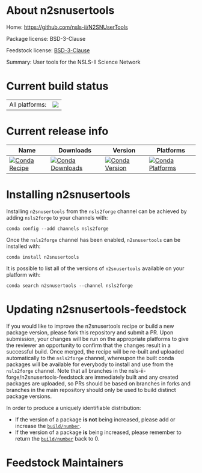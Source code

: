About n2snusertools
===================

Home: https://github.com/nsls-ii/N2SNUserTools

Package license: BSD-3-Clause

Feedstock license: [BSD-3-Clause](https://github.com/nsls-ii-forge/n2snusertools-feedstock/blob/master/LICENSE.txt)

Summary: User tools for the NSLS-II Science Network

Current build status
====================


<table><tr><td>All platforms:</td>
    <td>
      <a href="https://dev.azure.com/nsls2forge/nsls2forge/_build/latest?definitionId=276&branchName=master">
        <img src="https://dev.azure.com/nsls2forge/nsls2forge/_apis/build/status/n2snusertools-feedstock?branchName=master">
      </a>
    </td>
  </tr>
</table>

Current release info
====================

| Name | Downloads | Version | Platforms |
| --- | --- | --- | --- |
| [![Conda Recipe](https://img.shields.io/badge/recipe-n2snusertools-green.svg)](https://anaconda.org/nsls2forge/n2snusertools) | [![Conda Downloads](https://img.shields.io/conda/dn/nsls2forge/n2snusertools.svg)](https://anaconda.org/nsls2forge/n2snusertools) | [![Conda Version](https://img.shields.io/conda/vn/nsls2forge/n2snusertools.svg)](https://anaconda.org/nsls2forge/n2snusertools) | [![Conda Platforms](https://img.shields.io/conda/pn/nsls2forge/n2snusertools.svg)](https://anaconda.org/nsls2forge/n2snusertools) |

Installing n2snusertools
========================

Installing `n2snusertools` from the `nsls2forge` channel can be achieved by adding `nsls2forge` to your channels with:

```
conda config --add channels nsls2forge
```

Once the `nsls2forge` channel has been enabled, `n2snusertools` can be installed with:

```
conda install n2snusertools
```

It is possible to list all of the versions of `n2snusertools` available on your platform with:

```
conda search n2snusertools --channel nsls2forge
```




Updating n2snusertools-feedstock
================================

If you would like to improve the n2snusertools recipe or build a new
package version, please fork this repository and submit a PR. Upon submission,
your changes will be run on the appropriate platforms to give the reviewer an
opportunity to confirm that the changes result in a successful build. Once
merged, the recipe will be re-built and uploaded automatically to the
`nsls2forge` channel, whereupon the built conda packages will be available for
everybody to install and use from the `nsls2forge` channel.
Note that all branches in the nsls-ii-forge/n2snusertools-feedstock are
immediately built and any created packages are uploaded, so PRs should be based
on branches in forks and branches in the main repository should only be used to
build distinct package versions.

In order to produce a uniquely identifiable distribution:
 * If the version of a package **is not** being increased, please add or increase
   the [``build/number``](https://docs.conda.io/projects/conda-build/en/latest/resources/define-metadata.html#build-number-and-string).
 * If the version of a package **is** being increased, please remember to return
   the [``build/number``](https://docs.conda.io/projects/conda-build/en/latest/resources/define-metadata.html#build-number-and-string)
   back to 0.

Feedstock Maintainers
=====================


